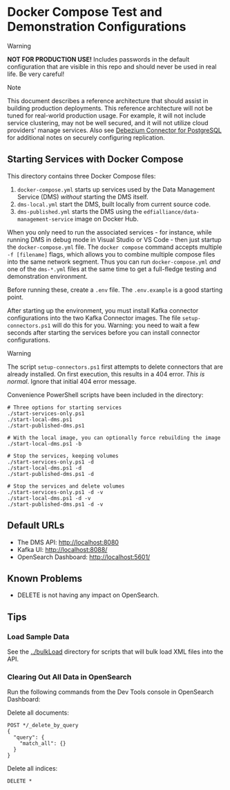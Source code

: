 # Docker Compose Test and Demonstration Configurations

> [!WARNING]
> **NOT FOR PRODUCTION USE!** Includes passwords in the default configuration that are
> visible in this repo and should never be used in real life. Be very careful!

> [!NOTE]
> This document describes a reference architecture that should assist in
> building production deployments. This reference architecture will not be tuned
> for real-world production usage. For example, it will not include service clustering,
> may not be well secured, and it will not utilize cloud providers' manage services.
> Also see [Debezium Connector for PostgreSQL](https://debezium.io/documentation/reference/2.7/connectors/postgresql.html)
> for additional notes on securely configuring replication.

## Starting Services with Docker Compose

This directory contains three Docker Compose files:

1. `docker-compose.yml` starts up services used by the Data Management Service
   (DMS) _without_ starting the DMS itself.
2. `dms-local.yml` start the DMS, built locally from current source code.
3. `dms-published.yml` starts the DMS using the
   `edfialliance/data-management-service` image on Docker Hub.

When you only need to run the associated services - for instance, while running
DMS in debug mode in Visual Studio or VS Code - then just startup the
`docker-compose.yml` file. The `docker compose` command accepts multiple `-f
[filename]` flags, which allows you to combine multiple compose files into the
same network segment. Thus you can run `docker-compose.yml` _and_ one of the
`dms-*.yml` files at the same time to get a full-fledge testing and
demonstration environment.

Before running these, create a `.env` file. The `.env.example` is a good
starting point.

After starting up the environment, you must install Kafka connector
configurations into the two Kafka Connector images. The file
`setup-connectors.ps1` will do this for you. Warning: you need to wait a few
seconds after starting the services before you can install connector
configurations.

> [!WARNING]
> The script `setup-connectors.ps1` first attempts to delete connectors that are
> already installed. On first execution, this results in a 404 error. _This is
> normal_. Ignore that initial 404 error message.

Convenience PowerShell scripts have been included in the directory:

```pwsh
# Three options for starting services
./start-services-only.ps1
./start-local-dms.ps1
./start-published-dms.ps1

# With the local image, you can optionally force rebuilding the image
./start-local-dms.ps1 -b

# Stop the services, keeping volumes
./start-services-only.ps1 -d
./start-local-dms.ps1 -d
./start-published-dms.ps1 -d

# Stop the services and delete volumes
./start-services-only.ps1 -d -v
./start-local-dms.ps1 -d -v
./start-published-dms.ps1 -d -v
```

## Default URLs

* The DMS API: [http://localhost:8080](http://localhost:8080)
* Kafka UI: [http://localhost:8088/](http://localhost:8088/)
* OpenSearch Dashboard: [http://localhost:5601/](http://localhost:5601/)

## Known Problems

* DELETE is not having any impact on OpenSearch.

## Tips

### Load Sample Data

See the [../bulkLoad](../bulkLoad/README.MD) directory for scripts that will
bulk load XML files into the API.

### Clearing Out All Data in OpenSearch

Run the following commands from the Dev Tools console in OpenSearch Dashboard:

Delete all documents:

```none
POST */_delete_by_query
{
  "query": {
    "match_all": {}
  }
}
```

Delete all indices:

```none
DELETE *
```
